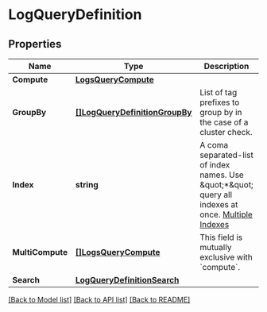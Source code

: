 # LogQueryDefinition

## Properties

Name | Type | Description | Notes
------------ | ------------- | ------------- | -------------
**Compute** | [**LogsQueryCompute**](LogsQueryCompute.md) |  | [optional] 
**GroupBy** | [**[]LogQueryDefinitionGroupBy**](LogQueryDefinition_group_by.md) | List of tag prefixes to group by in the case of a cluster check. | [optional] 
**Index** | **string** | A coma separated-list of index names. Use \&quot;*\&quot; query all indexes at once. [Multiple Indexes](https://docs.datadoghq.com/logs/indexes/#multiple-indexes) | [optional] 
**MultiCompute** | [**[]LogsQueryCompute**](LogsQueryCompute.md) | This field is mutually exclusive with &#x60;compute&#x60;. | [optional] 
**Search** | [**LogQueryDefinitionSearch**](LogQueryDefinition_search.md) |  | [optional] 

[[Back to Model list]](../README.md#documentation-for-models) [[Back to API list]](../README.md#documentation-for-api-endpoints) [[Back to README]](../README.md)


